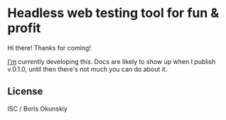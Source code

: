 # Headless web testing tool for fun & profit  
 
Hi there! Thanks for coming!

[I'm](https://github.com/inca) currently developing this. Docs are likely to
show up when I publish v.0.1.0, until then there's not much you can do about it.

## License

ISC / Boris Okunskiy

